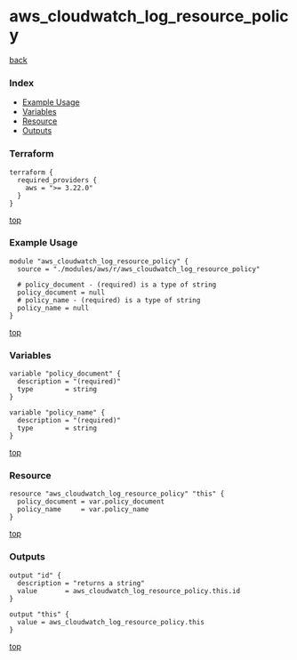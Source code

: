 # aws_cloudwatch_log_resource_policy
[back](../aws.md)
### Index
- [Example Usage](#example-usage)
- [Variables](#variables)
- [Resource](#resource)
- [Outputs](#outputs)
### Terraform
```hcl
terraform {
  required_providers {
    aws = ">= 3.22.0"
  }
}
```
[top](#index)
### Example Usage
```hcl
module "aws_cloudwatch_log_resource_policy" {
  source = "./modules/aws/r/aws_cloudwatch_log_resource_policy"

  # policy_document - (required) is a type of string
  policy_document = null
  # policy_name - (required) is a type of string
  policy_name = null
}
```
[top](#index)
### Variables
```hcl
variable "policy_document" {
  description = "(required)"
  type        = string
}

variable "policy_name" {
  description = "(required)"
  type        = string
}
```
[top](#index)

### Resource
```hcl
resource "aws_cloudwatch_log_resource_policy" "this" {
  policy_document = var.policy_document
  policy_name     = var.policy_name
}
```
[top](#index)
### Outputs
```hcl
output "id" {
  description = "returns a string"
  value       = aws_cloudwatch_log_resource_policy.this.id
}

output "this" {
  value = aws_cloudwatch_log_resource_policy.this
}
```
[top](#index)
